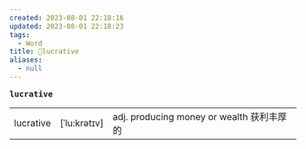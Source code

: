 ```yaml
---
created: 2023-08-01 22:18:16
updated: 2023-08-01 22:18:23
tags:
  - Word
title: 📖lucrative
aliases:
  - null
---
```


<pre><strong>lucrative</strong></pre>
|   |   |   |
|---|---|---|
|lucrative|[ˈlu:krətɪv]|adj. producing money or wealth 获利丰厚的|